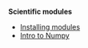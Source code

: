 **Scientific modules**
- [Installing modules](Notes/33_1_matplotlib_and_numpy.md)
- [Intro to Numpy](Notes/33_2_numpy.md)
